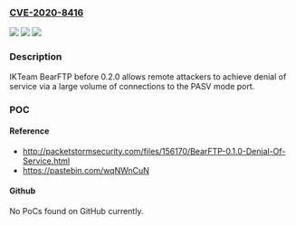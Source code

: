 ### [CVE-2020-8416](https://cve.mitre.org/cgi-bin/cvename.cgi?name=CVE-2020-8416)
![](https://img.shields.io/static/v1?label=Product&message=n%2Fa&color=blue)
![](https://img.shields.io/static/v1?label=Version&message=n%2Fa&color=blue)
![](https://img.shields.io/static/v1?label=Vulnerability&message=n%2Fa&color=brighgreen)

### Description

IKTeam BearFTP before 0.2.0 allows remote attackers to achieve denial of service via a large volume of connections to the PASV mode port.

### POC

#### Reference
- http://packetstormsecurity.com/files/156170/BearFTP-0.1.0-Denial-Of-Service.html
- https://pastebin.com/wqNWnCuN

#### Github
No PoCs found on GitHub currently.

